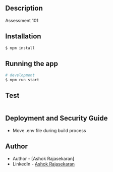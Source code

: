 ## Description

Assessment 101

## Installation

```bash
$ npm install
```

## Running the app

```bash
# development
$ npm run start
```

## Test

```bash

```

## Deployment and Security Guide

- Move .env file during build process

## Author

- Author - [Ashok Rajasekaran]
- LinkedIn - [Ashok Rajasekaran](https://www.linkedin.com/in/ashokrajasekaran/)
